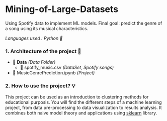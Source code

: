 # Mining-of-Large-Datasets
Using Spotify data to implement ML models. Final goal: predict the genre of a song using its musical characteristics.

<i>Languages used : Python :snake:</i>

### 1. Architecture of the project 🏡
- :file_folder: <b>Data</b> <i>(Data Folder)</i> 
  - :floppy_disk: spotify_music.csv <i>(DataSet, Spotify songs)</i>
- :ledger: MusicGenrePrediction.ipynb <i>(Project)</i>

### 2. How to use the project? :bulb:
This project can be used as an introduction to clustering methods for educational purposis. You will find the different steps of a machine learning project, from data pre-processing to data visualization to results analysis. It combines both naive model theory and applications using [sklearn](https://scikit-learn.org/stable/) library. 
